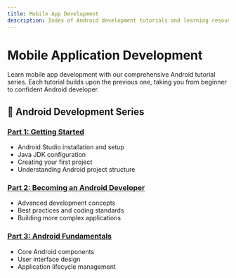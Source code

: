 ```yaml
---
title: Mobile App Development
description: Index of Android development tutorials and learning resources
---
```


# Mobile Application Development

Learn mobile app development with our comprehensive Android tutorial series. Each tutorial builds upon the previous one, taking you from beginner to confident Android developer.

## 📱 Android Development Series

### [Part 1: Getting Started](/challenges/mobile/android1/)
- Android Studio installation and setup
- Java JDK configuration
- Creating your first project
- Understanding Android project structure

### [Part 2: Becoming an Android Developer](/challenges/mobile/android2/)
- Advanced development concepts
- Best practices and coding standards
- Building more complex applications

### [Part 3: Android Fundamentals](/challenges/mobile/android3/)
- Core Android components
- User interface design
- Application lifecycle management
